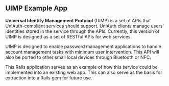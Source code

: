 ## UIMP Example App

__Universal Identity Management Protocol__ (UIMP) is a set of APIs that UniAuth-compliant services should support. UniAuth clients manage users' identities stored in the service through the APIs. Currently, this version of UIMP is designed as a set of RESTful APIs for web services.

UIMP is designed to enable password management applications to handle account management tasks with minimum user intervention. This API will also be ported to other small local devices through Bluetooth or NFC.

This Rails application serves as an example of how this service could be implemented into an existing web app. This can also serve as the basis for extraction into a Rails gem for future use.